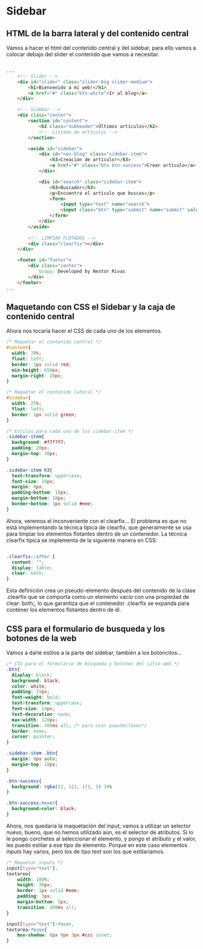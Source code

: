 # Sidebar
## HTML de la barra lateral y del contenido central
Vamos a hacer el html del contenido central y del sidebar, para ello vamos a colocar debajo del slider el contenido que vamos a necesitar.

```html

...
    <!-- Slider -->
    <div id="slider" class="slider-big slider-medium">
        <h1>Bienvenido a mi web!</h1>
        <a href="#" class="btn-white">Ir al blog</a>
    </div>

    <!-- Sidebar -->
    <div class="center">
        <section id="content">
            <h2 class="subheader">Últimos artículos</h2>
            <!-- Listado de artículos -->
        </section>

        <aside id="sidebar">
            <div id="nav-blog" class="sidebar-item">
                <h3>Creación de artículo!</h3>
                <a href="#" class="btn btn-success">Crear artículo</a>
            </div>

            <div id="search" class="sidebar-item">
                <h3>Buscador</h3>
                <p>Encuentra el artículo que buscas</p>
                <form>
                    <input type="text" name="search">
                    <input class="btn" type="submit" name="submit" value="Buscar">
                </form>
            </div>
        </aside>
        
        <!-- LIMPIAR FLOTADOS -->
        <div class="clearfix"></div>
    </div>

    <footer id="footer">
        <div class="center">
            &copy; Developed by Nestor Rivas
        </div>
    </footer>
...

```

## Maquetando con CSS el Sidebar y la caja de contenido central
Ahora nos tocaría hacer el CSS de cada uno de los elementos.

```css
/* Maquetar el contenido central */
#content{
  width: 70%;
  float: left;
  border: 1px solid red;
  min-height: 650px;
  margin-right: 20px;
}

/* Maquetar el contenido lateral */
#sidebar{
  width: 25%;
  float: left;
  border: 1px solid green;
}

/* Estilos para cada uno de los sidebar-item */
.sidebar-item{
  background: #f7f7f7;
  padding: 20px;
  margin-top: 30px;
}

.sidebar-item h3{
  text-transform: uppercase;
  font-size: 18px;
  margin: 0px;
  padding-bottom: 10px;
  margin-bottom: 10px;
  border-bottom: 3px solid #eee;
}
```

Ahora, veremos el inconveniente con el clearfix...
El problema es que no está implementando la técnica típica de clearfix, que generalmente se usa para limpiar los elementos flotantes dentro de un contenedor. La técnica clearfix típica se implementa de la siguiente manera en CSS:

```css

.clearfix::after {
  content: "";
  display: table;
  clear: both;
}

```
Esta definición crea un pseudo-elemento después del contenido de la clase .clearfix que se comporta como un elemento vacío con una propiedad de clear: both;, lo que garantiza que el contenedor .clearfix se expanda para contener los elementos flotantes dentro de él.

##  CSS para el formulario de busqueda y los botones de la web
Vamos a darle estilos a la parte del sidebar, también a los botoncitos...

```css
/* CSS para el formulario de búsqueda y botones del sitio web */
.btn{
  display: block;
  background: black;
  color: white;
  padding: 15px;
  font-weight: bold;
  text-transform: uppercase;
  font-size: 14px;
  text-decoration: none;
  max-width: 120px;
  transition: 300ms all; /* para usar pseudoclases*/
  border: none;
  cursor: pointer;
}

.sidebar-item .btn{
  margin: 0px auto;
  margin-top: 10px;
}

.btn-success{
  background: rgba(22, 121, 171, 1) 39%
}

.btn-success:hover{
  background-color: black;
}
```

Ahora, nos quedaría la maquetación del input, vamos a utilizar un selector nuevo, bueno, que no hemos utilizado aún, es el selector de atributos.
Si lo le pongo corchetes al seleccionar el elemento, y pongo el atributo y el valor, les puedo estilar a ese tipo de elemento. Porque en este caso elementos *inputs* hay varios, pero los de tipo text son los que estilaríamos.

```css
/* Maquetar inputs */
input[type="text"], 
textarea{
    width: 100%;
    height: 30px;
    border: 1px solid #eee;
    padding: 3px;
    margin-bottom: 5px;
    transition: 300ms all;
}

input[type="text"]:focus, 
textarea:focus{
    box-shadow: 0px 0px 3px #ccc inset;
}
```